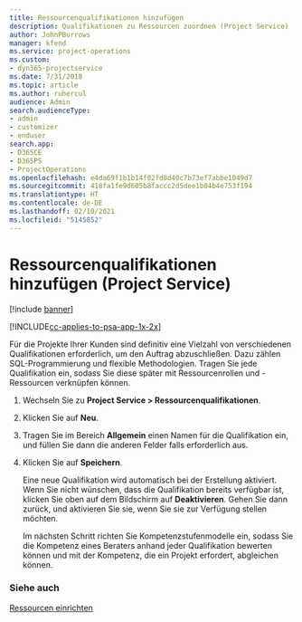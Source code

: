 ```yaml
---
title: Ressourcenqualifikationen hinzufügen
description: Qualifikationen zu Ressourcen zuordnen (Project Service)
author: JohnPBurrows
manager: kfend
ms.service: project-operations
ms.custom:
- dyn365-projectservice
ms.date: 7/31/2018
ms.topic: article
ms.author: ruhercul
audience: Admin
search.audienceType:
- admin
- customizer
- enduser
search.app:
- D365CE
- D365PS
- ProjectOperations
ms.openlocfilehash: e4da69f1b1b14f02fd0d40c7b73ef7abbe1049d7
ms.sourcegitcommit: 418fa1fe9d605b8faccc2d5dee1b04b4e753f194
ms.translationtype: HT
ms.contentlocale: de-DE
ms.lasthandoff: 02/10/2021
ms.locfileid: "5145852"
---
```

# <a name="add-resource-skills-project-service"></a>Ressourcenqualifikationen hinzufügen (Project Service)

[!include [banner](../includes/psa-now-project-operations.md)]

[!INCLUDE[cc-applies-to-psa-app-1x-2x](../includes/cc-applies-to-psa-app-1x-2x.md)]

Für die Projekte Ihrer Kunden sind definitiv eine Vielzahl von verschiedenen Qualifikationen erforderlich, um den Auftrag abzuschließen. Dazu zählen SQL-Programmierung und flexible Methodologien. Tragen Sie jede Qualifikation ein, sodass Sie diese später mit Ressourcenrollen und -Ressourcen verknüpfen können.  
  
1. Wechseln Sie zu **Project Service > Ressourcenqualifikationen**.  
  
2. Klicken Sie auf **Neu**.  
  
3. Tragen Sie im Bereich **Allgemein** einen Namen für die Qualifikation ein, und füllen Sie dann die anderen Felder falls erforderlich aus.  
  
4. Klicken Sie auf **Speichern**.  
  
   Eine neue Qualifikation wird automatisch bei der Erstellung aktiviert. Wenn Sie nicht wünschen, dass die Qualifikation bereits verfügbar ist, klicken Sie oben auf dem Bildschirm auf **Deaktivieren**. Gehen Sie dann zurück, und aktivieren Sie sie, wenn Sie sie zur Verfügung stellen möchten.  
  
   Im nächsten Schritt richten Sie Kompetenzstufenmodelle ein, sodass Sie die Kompetenz eines Beraters anhand jeder Qualifikation bewerten können und mit der Kompetenz, die ein Projekt erfordert, abgleichen können.  
  
### <a name="see-also"></a>Siehe auch  
 [Ressourcen einrichten](../psa/set-up-resources.md)
